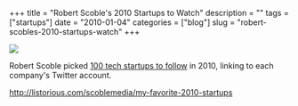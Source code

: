 +++
title = "Robert Scoble's 2010 Startups to Watch"
description = ""
tags = ["startups"]
date = "2010-01-04"
categories = ["blog"]
slug = "robert-scobles-2010-startups-watch"
+++



  <div class="notebook-screenshot"><a href="http://listorious.com/scoblemedia/my-favorite-2010-startups"><img src="/media/bluga/wt4b421a9b4449b_large.jpg"/></a></div><p>Robert Scoble picked <a href="http://listorious.com/scoblemedia/my-favorite-2010-startups">100 tech startups to follow</a> in 2010, linking to each company's Twitter account.</p>

    
  <a href="http://listorious.com/scoblemedia/my-favorite-2010-startups">http://listorious.com/scoblemedia/my-favorite-2010-startups</a>
